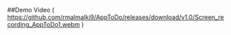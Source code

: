 ##Demo Video 
( https://github.com/rmalmalki9/AppToDo/releases/download/v1.0/Screen_recording_AppToDo1.webm )
